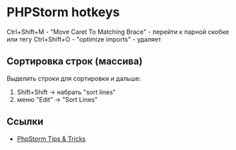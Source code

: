 # PHPStorm hotkeys

Ctrl+Shift+M - "Move Caret To Matching Brace" - перейти к парной скобке или тегу
Ctrl+Shift+O - "optimize imports" - удаляет

## Сортировка строк (массива)

Выделить строки для сортировки и дальше:

1. Shift+Shift -> набрать "sort lines"
2. меню "Edit" -> "Sort Lines"

## Ссылки

* [PhpStorm Tips & Tricks](https://masteringphpstorm.com/tips-and-tricks)
